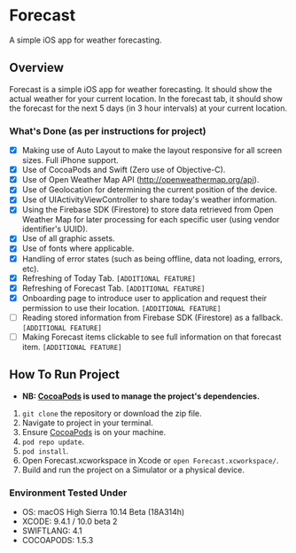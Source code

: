 # Forecast
A simple iOS app for weather forecasting.

## Overview

Forecast is a simple iOS app for weather forecasting. It should show the actual weather for your current location. In the forecast tab, it should show the forecast for the next 5 days (in 3 hour intervals) at your current location.

### What's Done (as per instructions for project)

- [x] Making use of Auto Layout to make the layout responsive for all screen sizes. Full iPhone support.
- [x] Use of CocoaPods and Swift (Zero use of Objective-C). 
- [x] Use of Open Weather Map API (http://openweathermap.org/api).
- [x] Use of Geolocation for determining the current position of the device. 
- [x] Use of UIActivityViewController to share today's weather information.
- [x] Using the Firebase SDK (Firestore) to store data retrieved from Open Weather Map for later processing for each specific user (using vendor identifier's UUID).
- [x] Use of all graphic assets.
- [x] Use of fonts where applicable.
- [x] Handling of error states (such as being offline, data not loading, errors, etc).
- [x] Refreshing of Today Tab. `[ADDITIONAL FEATURE]`
- [x] Refreshing of Forecast Tab. `[ADDITIONAL FEATURE]`
- [x] Onboarding page to introduce user to application and request their permission to use their location. `[ADDITIONAL FEATURE]`
- [ ] Reading stored information from Firebase SDK (Firestore) as a fallback. `[ADDITIONAL FEATURE]`
- [ ] Making Forecast items clickable to see full information on that forecast item. `[ADDITIONAL FEATURE]`

## How To Run Project

- **NB: [CocoaPods](https://cocoapods.org) is used to manage the project's dependencies.**
1. `git clone` the repository or download the zip file.
2. Navigate to project in your terminal.
3. Ensure [CocoaPods](https://cocoapods.org) is on your machine.
4. `pod repo update`.
5. `pod install`.
6. Open Forecast.xcworkspace in Xcode or `open Forecast.xcworkspace/`.
7. Build and run the project on a Simulator or a physical device.

### Environment Tested Under

- OS: macOS High Sierra 10.14 Beta (18A314h)
- XCODE: 9.4.1 / 10.0 beta 2
- SWIFTLANG: 4.1
- COCOAPODS: 1.5.3